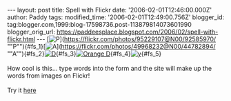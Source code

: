 \-\-- layout: post title: Spell with Flickr date:
\'2006-02-01T12:46:00.000Z\' author: Paddy tags: modified\_time:
\'2006-02-01T12:49:00.756Z\' blogger\_id:
tag:blogger.com,1999:blog-17598736.post-113879814073601990
blogger\_orig\_url:
https://paddeesplace.blogspot.com/2006/02/spell-with-flickr.html \-\--
[![P](https://photos31.flickr.com/92585970_c49e228493_t.jpg "P")](https://flickr.com/photos/95229107@N00/92585970/ ""P""){#fs_1}[![A](https://photos33.flickr.com/44782894_68355a0111_t.jpg "A")](https://flickr.com/photos/49968232@N00/44782894/ ""A""){#fs_2}[![D](https://static.flickr.com/17/93757708_7c8b605250_t.jpg)](https://flickr.com/photos/95229107@N00/93757708/ "D"){#fs_3}[![Orange
D](https://static.flickr.com/4/5259145_41d1aa30c6_t.jpg)](https://flickr.com/photos/44124347216@N01/5259145/ "Orange D"){#fs_4}[![y](https://static.flickr.com/4/3955727_eab49dba3c_t.jpg)](https://flickr.com/photos/18619970@N00/3955727/ "y"){#fs_5}\
\
How cool is this\... type words into the form and the site will make up
the words from images on Flickr!\
\
Try it [here](https://metaatem.net/words.php)
